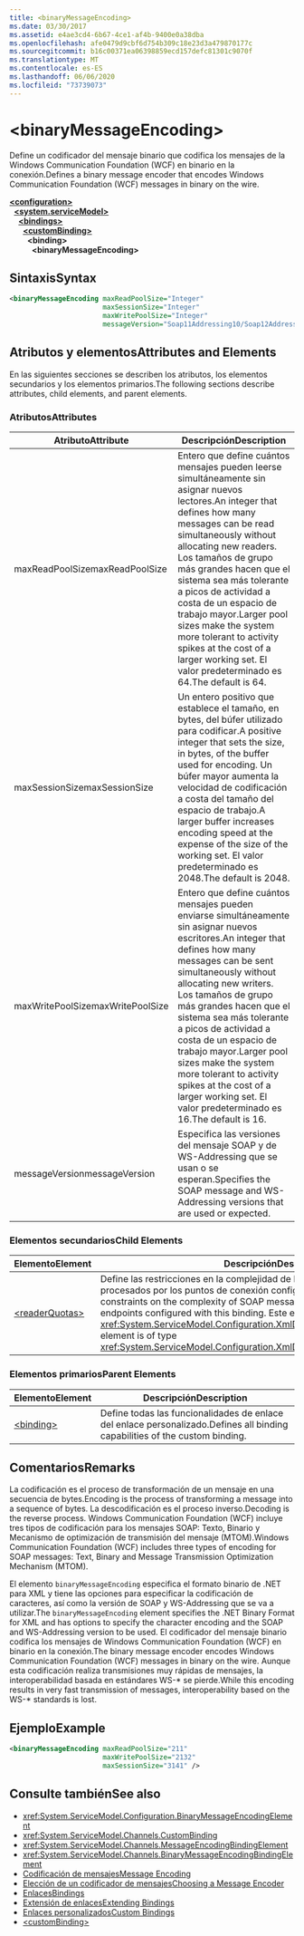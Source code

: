 ```yaml
---
title: <binaryMessageEncoding>
ms.date: 03/30/2017
ms.assetid: e4ae3cd4-6b67-4ce1-af4b-9400e0a38dba
ms.openlocfilehash: afe0479d9cbf6d754b309c18e23d3a479870177c
ms.sourcegitcommit: b16c00371ea06398859ecd157defc81301c9070f
ms.translationtype: MT
ms.contentlocale: es-ES
ms.lasthandoff: 06/06/2020
ms.locfileid: "73739073"
---
```

# \<binaryMessageEncoding>
<span data-ttu-id="fcbd2-101">Define un codificador del mensaje binario que codifica los mensajes de la Windows Communication Foundation (WCF) en binario en la conexión.</span><span class="sxs-lookup"><span data-stu-id="fcbd2-101">Defines a binary message encoder that encodes Windows Communication Foundation (WCF) messages in binary on the wire.</span></span>  
  
[**\<configuration>**](../configuration-element.md)\
&nbsp;&nbsp;[**\<system.serviceModel>**](system-servicemodel.md)\
&nbsp;&nbsp;&nbsp;&nbsp;[**\<bindings>**](bindings.md)\
&nbsp;&nbsp;&nbsp;&nbsp;&nbsp;&nbsp;[**\<customBinding>**](custombinding.md)\
&nbsp;&nbsp;&nbsp;&nbsp;&nbsp;&nbsp;&nbsp;&nbsp;**\<binding>**\
&nbsp;&nbsp;&nbsp;&nbsp;&nbsp;&nbsp;&nbsp;&nbsp;&nbsp;&nbsp;**\<binaryMessageEncoding>**  
  
## <a name="syntax"></a><span data-ttu-id="fcbd2-102">Sintaxis</span><span class="sxs-lookup"><span data-stu-id="fcbd2-102">Syntax</span></span>  
  
```xml  
<binaryMessageEncoding maxReadPoolSize="Integer"
                       maxSessionSize="Integer"
                       maxWritePoolSize="Integer"
                       messageVersion="Soap11Addressing10/Soap12Addressing10" />
```  
  
## <a name="attributes-and-elements"></a><span data-ttu-id="fcbd2-103">Atributos y elementos</span><span class="sxs-lookup"><span data-stu-id="fcbd2-103">Attributes and Elements</span></span>  
 <span data-ttu-id="fcbd2-104">En las siguientes secciones se describen los atributos, los elementos secundarios y los elementos primarios.</span><span class="sxs-lookup"><span data-stu-id="fcbd2-104">The following sections describe attributes, child elements, and parent elements.</span></span>  
  
### <a name="attributes"></a><span data-ttu-id="fcbd2-105">Atributos</span><span class="sxs-lookup"><span data-stu-id="fcbd2-105">Attributes</span></span>  
  
|<span data-ttu-id="fcbd2-106">Atributo</span><span class="sxs-lookup"><span data-stu-id="fcbd2-106">Attribute</span></span>|<span data-ttu-id="fcbd2-107">Descripción</span><span class="sxs-lookup"><span data-stu-id="fcbd2-107">Description</span></span>|  
|---------------|-----------------|  
|<span data-ttu-id="fcbd2-108">maxReadPoolSize</span><span class="sxs-lookup"><span data-stu-id="fcbd2-108">maxReadPoolSize</span></span>|<span data-ttu-id="fcbd2-109">Entero que define cuántos mensajes pueden leerse simultáneamente sin asignar nuevos lectores.</span><span class="sxs-lookup"><span data-stu-id="fcbd2-109">An integer that defines how many messages can be read simultaneously without allocating new readers.</span></span> <span data-ttu-id="fcbd2-110">Los tamaños de grupo más grandes hacen que el sistema sea más tolerante a picos de actividad a costa de un espacio de trabajo mayor.</span><span class="sxs-lookup"><span data-stu-id="fcbd2-110">Larger pool sizes make the system more tolerant to activity spikes at the cost of a larger working set.</span></span> <span data-ttu-id="fcbd2-111">El valor predeterminado es 64.</span><span class="sxs-lookup"><span data-stu-id="fcbd2-111">The default is 64.</span></span>|  
|<span data-ttu-id="fcbd2-112">maxSessionSize</span><span class="sxs-lookup"><span data-stu-id="fcbd2-112">maxSessionSize</span></span>|<span data-ttu-id="fcbd2-113">Un entero positivo que establece el tamaño, en bytes, del búfer utilizado para codificar.</span><span class="sxs-lookup"><span data-stu-id="fcbd2-113">A positive integer that sets the size, in bytes, of the buffer used for encoding.</span></span> <span data-ttu-id="fcbd2-114">Un búfer mayor aumenta la velocidad de codificación a costa del tamaño del espacio de trabajo.</span><span class="sxs-lookup"><span data-stu-id="fcbd2-114">A larger buffer increases encoding speed at the expense of the size of the working set.</span></span> <span data-ttu-id="fcbd2-115">El valor predeterminado es 2048.</span><span class="sxs-lookup"><span data-stu-id="fcbd2-115">The default is 2048.</span></span>|  
|<span data-ttu-id="fcbd2-116">maxWritePoolSize</span><span class="sxs-lookup"><span data-stu-id="fcbd2-116">maxWritePoolSize</span></span>|<span data-ttu-id="fcbd2-117">Entero que define cuántos mensajes pueden enviarse simultáneamente sin asignar nuevos escritores.</span><span class="sxs-lookup"><span data-stu-id="fcbd2-117">An integer that defines how many messages can be sent simultaneously without allocating new writers.</span></span> <span data-ttu-id="fcbd2-118">Los tamaños de grupo más grandes hacen que el sistema sea más tolerante a picos de actividad a costa de un espacio de trabajo mayor.</span><span class="sxs-lookup"><span data-stu-id="fcbd2-118">Larger pool sizes make the system more tolerant to activity spikes at the cost of a larger working set.</span></span> <span data-ttu-id="fcbd2-119">El valor predeterminado es 16.</span><span class="sxs-lookup"><span data-stu-id="fcbd2-119">The default is 16.</span></span>|  
|<span data-ttu-id="fcbd2-120">messageVersion</span><span class="sxs-lookup"><span data-stu-id="fcbd2-120">messageVersion</span></span>|<span data-ttu-id="fcbd2-121">Especifica las versiones del mensaje SOAP y de WS-Addressing que se usan o se esperan.</span><span class="sxs-lookup"><span data-stu-id="fcbd2-121">Specifies the SOAP message and WS-Addressing versions that are used or expected.</span></span>|  
  
### <a name="child-elements"></a><span data-ttu-id="fcbd2-122">Elementos secundarios</span><span class="sxs-lookup"><span data-stu-id="fcbd2-122">Child Elements</span></span>  
  
|<span data-ttu-id="fcbd2-123">Elemento</span><span class="sxs-lookup"><span data-stu-id="fcbd2-123">Element</span></span>|<span data-ttu-id="fcbd2-124">Descripción</span><span class="sxs-lookup"><span data-stu-id="fcbd2-124">Description</span></span>|  
|-------------|-----------------|  
|[\<readerQuotas>](https://docs.microsoft.com/previous-versions/dotnet/netframework-4.0/ms731325(v=vs.100))|<span data-ttu-id="fcbd2-125">Define las restricciones en la complejidad de los mensajes SOAP que pueden ser procesados por los puntos de conexión configurados con este enlace.</span><span class="sxs-lookup"><span data-stu-id="fcbd2-125">Defines the constraints on the complexity of SOAP messages that can be processed by endpoints configured with this binding.</span></span> <span data-ttu-id="fcbd2-126">Este elemento es del tipo <xref:System.ServiceModel.Configuration.XmlDictionaryReaderQuotasElement>.</span><span class="sxs-lookup"><span data-stu-id="fcbd2-126">This element is of type <xref:System.ServiceModel.Configuration.XmlDictionaryReaderQuotasElement>.</span></span>|  
  
### <a name="parent-elements"></a><span data-ttu-id="fcbd2-127">Elementos primarios</span><span class="sxs-lookup"><span data-stu-id="fcbd2-127">Parent Elements</span></span>  
  
|<span data-ttu-id="fcbd2-128">Elemento</span><span class="sxs-lookup"><span data-stu-id="fcbd2-128">Element</span></span>|<span data-ttu-id="fcbd2-129">Descripción</span><span class="sxs-lookup"><span data-stu-id="fcbd2-129">Description</span></span>|  
|-------------|-----------------|  
|[\<binding>](bindings.md)|<span data-ttu-id="fcbd2-130">Define todas las funcionalidades de enlace del enlace personalizado.</span><span class="sxs-lookup"><span data-stu-id="fcbd2-130">Defines all binding capabilities of the custom binding.</span></span>|  
  
## <a name="remarks"></a><span data-ttu-id="fcbd2-131">Comentarios</span><span class="sxs-lookup"><span data-stu-id="fcbd2-131">Remarks</span></span>  
 <span data-ttu-id="fcbd2-132">La codificación es el proceso de transformación de un mensaje en una secuencia de bytes.</span><span class="sxs-lookup"><span data-stu-id="fcbd2-132">Encoding is the process of transforming a message into a sequence of bytes.</span></span> <span data-ttu-id="fcbd2-133">La descodificación es el proceso inverso.</span><span class="sxs-lookup"><span data-stu-id="fcbd2-133">Decoding is the reverse process.</span></span> <span data-ttu-id="fcbd2-134">Windows Communication Foundation (WCF) incluye tres tipos de codificación para los mensajes SOAP: Texto, Binario y Mecanismo de optimización de transmisión del mensaje (MTOM).</span><span class="sxs-lookup"><span data-stu-id="fcbd2-134">Windows Communication Foundation (WCF) includes three types of encoding for SOAP messages: Text, Binary and Message Transmission Optimization Mechanism (MTOM).</span></span>  
  
 <span data-ttu-id="fcbd2-135">El elemento `binaryMessageEncoding` especifica el formato binario de .NET para XML y tiene las opciones para especificar la codificación de caracteres, así como la versión de SOAP y WS-Addressing que se va a utilizar.</span><span class="sxs-lookup"><span data-stu-id="fcbd2-135">The `binaryMessageEncoding` element specifies the .NET Binary Format for XML and has options to specify the character encoding and the SOAP and WS-Addressing version to be used.</span></span> <span data-ttu-id="fcbd2-136">El codificador del mensaje binario codifica los mensajes de Windows Communication Foundation (WCF) en binario en la conexión.</span><span class="sxs-lookup"><span data-stu-id="fcbd2-136">The binary message encoder encodes Windows Communication Foundation (WCF) messages in binary on the wire.</span></span> <span data-ttu-id="fcbd2-137">Aunque esta codificación realiza transmisiones muy rápidas de mensajes, la interoperabilidad basada en estándares WS-\* se pierde.</span><span class="sxs-lookup"><span data-stu-id="fcbd2-137">While this encoding results in very fast transmission of messages, interoperability based on the WS-\* standards is lost.</span></span>  
  
## <a name="example"></a><span data-ttu-id="fcbd2-138">Ejemplo</span><span class="sxs-lookup"><span data-stu-id="fcbd2-138">Example</span></span>  
  
```xml  
<binaryMessageEncoding maxReadPoolSize="211"
                       maxWritePoolSize="2132"
                       maxSessionSize="3141" />
```  
  
## <a name="see-also"></a><span data-ttu-id="fcbd2-139">Consulte también</span><span class="sxs-lookup"><span data-stu-id="fcbd2-139">See also</span></span>

- <xref:System.ServiceModel.Configuration.BinaryMessageEncodingElement>
- <xref:System.ServiceModel.Channels.CustomBinding>
- <xref:System.ServiceModel.Channels.MessageEncodingBindingElement>
- <xref:System.ServiceModel.Channels.BinaryMessageEncodingBindingElement>
- [<span data-ttu-id="fcbd2-140">Codificación de mensajes</span><span class="sxs-lookup"><span data-stu-id="fcbd2-140">Message Encoding</span></span>](message-encoding.md)
- [<span data-ttu-id="fcbd2-141">Elección de un codificador de mensajes</span><span class="sxs-lookup"><span data-stu-id="fcbd2-141">Choosing a Message Encoder</span></span>](../../../wcf/feature-details/choosing-a-message-encoder.md)
- [<span data-ttu-id="fcbd2-142">Enlaces</span><span class="sxs-lookup"><span data-stu-id="fcbd2-142">Bindings</span></span>](../../../wcf/bindings.md)
- [<span data-ttu-id="fcbd2-143">Extensión de enlaces</span><span class="sxs-lookup"><span data-stu-id="fcbd2-143">Extending Bindings</span></span>](../../../wcf/extending/extending-bindings.md)
- [<span data-ttu-id="fcbd2-144">Enlaces personalizados</span><span class="sxs-lookup"><span data-stu-id="fcbd2-144">Custom Bindings</span></span>](../../../wcf/extending/custom-bindings.md)
- [\<customBinding>](custombinding.md)
